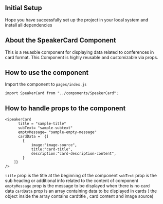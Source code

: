 ## Initial Setup

Hope you have successfully set up the project in your local system and install all dependencies

## About the SpeakerCard Component

This is a reuasble component for displaying data related to conferences in card format. This Component is highly reusable and customizable via props.

## How to use the component

Import the component to `pages/index.js`

`import SpeakerCard from "../components/SpeakerCard";`

## How to handle props to the component

```
<SpeakerCard
      title = "sample-title"
      subText= "sample-subtext"
      emptyMessage= "sample-empty-message"
      cardData =  {[
        {
            image:"image-source",
            title:"card-title",
            description:"card-description-content",
        }
    ]}
/>
```
`title` prop is the title at the beginning of the component
`subText` prop is the sub heading or additional info related to the content of component
`emptyMessage` prop is the message to be displayed when there is no card data
`cardData` prop is an array containing data to be displayed in cards ( the object inside the array contains cardtitle , card content and image source)
